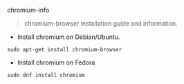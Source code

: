 chromium-info

> chromium-browser installation guide and information.

- Install chromium on Debian/Ubuntu.

`sudo apt-get install chromium-browser`

- Install chromium on Fedora

`sudo dnf install chromium`
